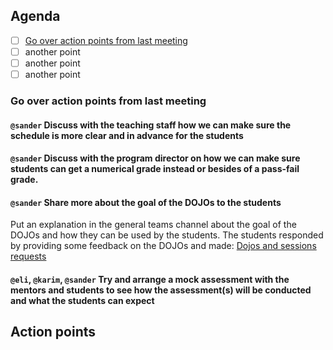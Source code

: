 ## Agenda

- [ ] [Go over action points from last meeting](#go-over-action-points-from-last-meeting)
- [ ] another point
- [ ] another point
- [ ] another point

### Go over action points from last meeting

#### `@sander` Discuss with the teaching staff how we can make sure the schedule is more clear and in advance for the students

#### `@sander` Discuss with the program director on how we can make sure students can get a numerical grade instead or besides of a pass-fail grade.

#### `@sander` Share more about the goal of the DOJOs to the students

Put an explanation in the general teams channel about the goal of the DOJOs and how they can be used by the students. The students responded by providing some feedback on the DOJOs and made: [Dojos and sessions requests](/files/Dojos-and-sessions-requests.pdf)

#### `@eli`, `@karim`, `@sander` Try and arrange a mock assessment with the mentors and students to see how the assessment(s) will be conducted and what the students can expect

## Action points
